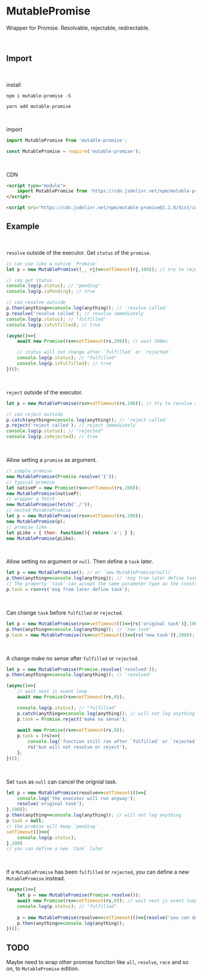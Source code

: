 # MutablePromise

Wrapper for Promise. Resolvable, rejectable, redirectable. 

<br>

## Import

<br>

install
```
npm i mutable-promise -S
```
```
yarn add mutable-promise
```

<br>

import
```mjs
import MutablePromise from 'mutable-promise';
```
```js
const MutablePromise = require('mutable-promise');
```

<br>

CDN
```html
<script type="module">
    import MutablePromise from 'https://cdn.jsdelivr.net/npm/mutable-promise@1.1.8/dist/index.esm.min.js';
</script>
```
```html
<script src="https://cdn.jsdelivr.net/npm/mutable-promise@1.1.8/dist/index.min.js"></script>
```

## Example

<br>

`resolve` outside of the executor.
Get `status` of the `promise`.
```js
// can use like a native `Promise`
let p = new MutablePromise((_, rj)=>setTimeout(rj,100)); // try to reject after 100ms

// can get status
console.log(p.status); // "pending"
console.log(p.isPending); // true

// can resolve outside
p.then(anything=>console.log(anything)); // 'resolve called' 
p.resolve('resolve called'); // resolve immediately
console.log(p.status); // "fulfilled"
console.log(p.isFulfilled); // true

(async()=>{
    await new Promise(rs=>setTimeout(rs,200)); // wait 200ms

    // status will not change after `fulfilled` or `rejected`
    console.log(p.status); // "fulfilled"
    console.log(p.isFulfilled); // true
})();
```

<br>

`reject` outside of the executor.
```js
let p = new MutablePromise(rs=>setTimeout(rs,100)); // try to resolve after 100ms

// can reject outside
p.catch(anything=>console.log(anything)); // 'reject called'
p.reject('reject called'); // reject immediately
console.log(p.status); // "rejected"
console.log(p.isRejected); // true
```

<br>

Allow setting a `promise` as argument.
```js
// simple promise
new MutablePromise(Promise.resolve('1'));
// typical promise
let nativeP = new Promise(rs=>setTimeout(rs,200));
new MutablePromise(nativeP);
// wrapper a fetch
new MutablePromise(fetch('./'));
// nested MutablePromise
let p = new MutablePromise(rs=>setTimeout(rs,200));
new MutablePromise(p);
// promise like
let pLike = { then: function(){ return 'a'; } };
new MutablePromise(pLike);
```

<br>

Allow setting no argument or `null`. Then define a `task` later.
```js
let p = new MutablePromise(); // or `new MutablePromise(null)`
p.then(anything=>console.log(anything)); // 'msg from later define task'
// The property `task` can accept the same parameter type as the constructor of `MutablePromise`
p.task = rs=>rs('msg from later define task');
```

<br>

Can change `task` before `fulfilled` or `rejected`.
```js
let p = new MutablePromise(rs=>setTimeout(()=>{rs('original task')},100));
p.then(anything=>console.log(anything)); // 'new task'
p.task = new MutablePromise(rs=>setTimeout(()=>{rs('new task')},200));
```

<br>

A change make no sense after `fulfilled` or `rejected`.
```js
let p = new MutablePromise(Promise.resolve('resolved'));
p.then(anything=>console.log(anything)); // 'resolved'

(async()=>{
    // wait next js event loop
    await new Promise(rs=>setTimeout(rs,0));

    console.log(p.status); // "fulfilled"
    p.catch(anything=>console.log(anything)); // will not log anything
    p.task = Promise.reject('make no sense');
    
    await new Promise(rs=>setTimeout(rs,0));
    p.task = (rs)=>{
        console.log('function still run after `fulfilled` or `rejected`');
        rs('but will not resolve or reject');
    };
})();
```

<br>

Set `task` as `null` can cancel the orignial task.
```js
let p = new MutablePromise(resolve=>setTimeout(()=>{
    console.log('the executor will run anyway');
    resolve('original task');
},100));
p.then(anything=>console.log(anything)); // will not log anything
p.task = null;
// the promise will keep `pending`
setTimeout(()=>{
    console.log(p.status);
},200)
// you can define a new `task` later
```

<br>

If a `MutablePromise` has been `fulfilled` or `rejected`, you can define a new `MutablePromise` instead.
```js
(async()=>{
    let p = new MutablePromise(Promise.resolve());
    await new Promise(rs=>setTimeout(rs,0)); // wait next js event loop
    console.log(p.status); // "fulfilled"
    
    p = new MutablePromise(resolve=>setTimeout(()=>{resolve('you can define a new `MutablePromise` instead')},100));
    p.then(anything=>console.log(anything));
})();
```

## TODO

Maybe need to wrap other promise function like `all`, `resolve`, `race` and so on, to `MutablePromise` edition.
